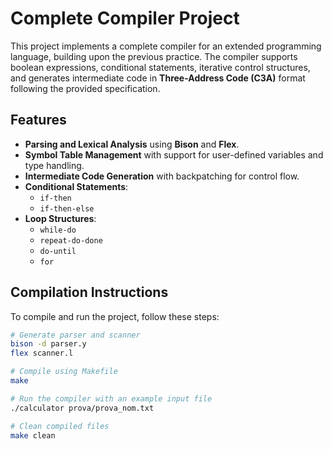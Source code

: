 # Complete Compiler Project

This project implements a complete compiler for an extended programming language, building upon the previous practice. The compiler supports boolean expressions, conditional statements, iterative control structures, and generates intermediate code in **Three-Address Code (C3A)** format following the provided specification.

## Features

- **Parsing and Lexical Analysis** using **Bison** and **Flex**.
- **Symbol Table Management** with support for user-defined variables and type handling.
- **Intermediate Code Generation** with backpatching for control flow.
- **Conditional Statements**: 
  - `if-then`
  - `if-then-else`
- **Loop Structures**:
  - `while-do`
  - `repeat-do-done`
  - `do-until`
  - `for`

## Compilation Instructions

To compile and run the project, follow these steps:

```bash
# Generate parser and scanner
bison -d parser.y
flex scanner.l

# Compile using Makefile
make

# Run the compiler with an example input file
./calculator prova/prova_nom.txt

# Clean compiled files
make clean
